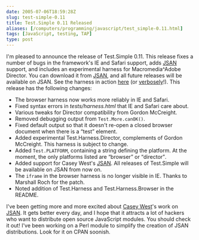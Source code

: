 ```yaml
--- 
date: 2005-07-06T18:59:28Z
slug: test-simple-0.11
title: Test.Simple 0.11 Released
aliases: [/computers/programming/javascript/test_simple-0.11.html]
tags: [JavaScript, testing, TAP]
type: post
---
```


<p>I'm pleased to announce the release of Test.Simple 0.11. This release fixes a number of bugs in the framework's IE and Safari support, adds <a href="http://www.openjsan.org/" title="JSAN">JSAN</a> support, and includes an experimental harness for Macromedia^Adobe Director. You can download it from <a href="http://www.openjsan.org/doc/theory/Test/Simple/0.11/index.html" title="Download Test.Simple 0.11 from JSAN!">JSAN</a>, and all future releases will be available on JSAN. See the harness in action <a href="http://www.justatheory.com/code/Test.Simple-0.11/tests/index.html" title="Run the Test.Simple 0.11 Test Suite now!">here</a> (or <a href="http://www.justatheory.com/code/Test.Simple-0.11/tests/index.html?verbose=1" title="Run the Test.Simple 0.11 Tests verbosely!">verbosely</a>!). This release has the following changes:</p>

<ul>
  <li>The browser harness now works more reliably in IE and Safari.</li>
  <li>Fixed syntax errors in <em>tests/harness.html</em> that IE and Safari
      care about.</li>
  <li>Various tweaks for Director compatibility from Gordon McCreight.</li>
  <li>Removed debugging output from <code>Test.More.canOK()</code>.</li>
  <li>Fixed default output so that it doesn't re-open a closed browser
      document when there is a <q>test</q> element.</li>
  <li>Added experimental Test.Harness.Director, complements of Gordon
      McCreight. This harness is subject to change.</li>
  <li>Added <code>Test.PLATFORM</code>, containing a string defining the
      platform. At the moment, the only platforms listed are <q>browser</q> or
      <q>director</q>.</li>
  <li>Added support for Casey
      West's <a href="http://www.openjsan.org/doc/CWEST/JSAN/0.02/index.html"
      title="Start use'ing JSAN modules!">JSAN</a>. All releases of
      Test.Simple will be available on JSAN from now on.</li>
  <li>The <code>iframe</code> in the browser harness is no longer visible in
      IE. Thanks to Marshall Roch for the patch.</li>
  <li>Noted addition of Test.Harness and Test.Harness.Browser in the
      README.</li>
</ul>

<p>I've been getting more and more excited about <a href="http://ww.caseywest.com" title="Casey West's Blog">Casey West</a>'s work on <a href="http://www.openjsan.org/" title="JSAN">JSAN</a>. It gets better every day, and I hope that it attracts a lot of hackers who want to distribute open source JavaScript modules. You should check it out! I've been working on a Perl module to simplify the creation of JSAN distributions. Look for it on CPAN soonish.</p>
